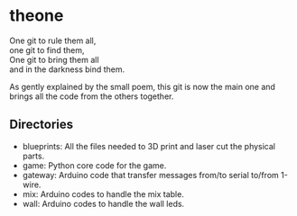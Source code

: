 # theone

One git to rule them all,  
   one git to find them,  
One git to bring them all  
   and in the darkness bind them.

As gently explained by the small poem, this git is now the main one and brings all the code from the others together.

## Directories

* blueprints: All the files needed to 3D print and laser cut the physical parts.
* game: Python core code for the game.
* gateway: Arduino code that transfer messages from/to serial to/from 1-wire.
* mix: Arduino codes to handle the mix table.
* wall: Arduino codes to handle the wall leds.